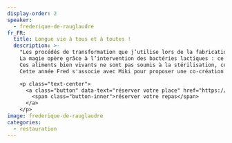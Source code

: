 ```yaml
---
display-order: 2
speaker:
  - frederique-de-rauglaudre
fr_FR:
  title: Longue vie à tous et à toutes !
  description: >-
    "Les procédés de transformation que j’utilise lors de la fabrication de mes condiments allongent la durée de conservation des denrées, tout en sublimant des saveurs qui développent des arômes agréablement complexes.<br>
    La magie opère grâce à l’intervention des bactéries lactiques : ce sont elles les véritables transformatrices des fruits et légumes que je vous propose à la carte.<br>
    Ces aliments bien vivants ne sont pas soumis à la stérilisation, ce qui les rend d’autant plus bénéfiques à votre microbiote !"<br>
    Cette année Fred s'associe avec Miki pour proposer une co-création culinaire que vous pouvez découvrir sur [la page restauration](/2025/restauration)

    <p class="text-center">
      <a class="button" data-text="réserver votre place" href="https://boutique.gongfucha.fr/products/tick6_ticket-assiette-et-dessert-mikki-and-fred-festival/" title="Manger au parc aux bambous" target="_blank">
        <span class="button-inner">réserver votre repas</span>
      </a>
    </p>
image: frederique-de-rauglaudre
categories:
  - restauration
---
```


